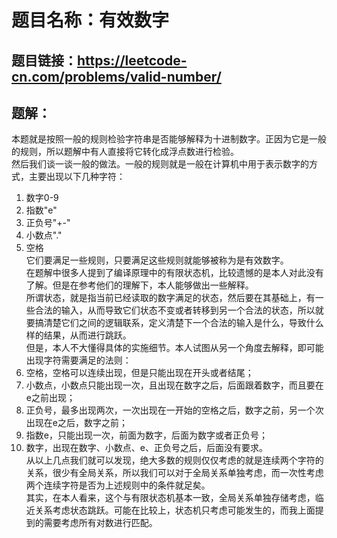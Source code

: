 # 题目名称：有效数字

## 题目链接：https://leetcode-cn.com/problems/valid-number/


## 题解：

本题就是按照一般的规则检验字符串是否能够解释为十进制数字。正因为它是一般的规则，所以题解中有人直接将它转化成浮点数进行检验。  
然后我们谈一谈一般的做法。一般的规则就是一般在计算机中用于表示数字的方式，主要出现以下几种字符：  
1. 数字0-9  
2. 指数"e"  
3. 正负号"+-"  
4. 小数点"."  
5. 空格  
它们要满足一些规则，只要满足这些规则就能够被称为是有效数字。  
在题解中很多人提到了编译原理中的有限状态机，比较遗憾的是本人对此没有了解。但是在参考他们的理解下，本人能够做出一些解释。  
所谓状态，就是指当前已经读取的数字满足的状态，然后要在其基础上，有一些合法的输入，从而导致它们状态不变或者转移到另一个合法的状态，所以就要搞清楚它们之间的逻辑联系，定义清楚下一个合法的输入是什么，导致什么样的结果，从而进行跳跃。  
但是，本人不大懂得具体的实施细节。本人试图从另一个角度去解释，即可能出现字符需要满足的法则：  
1. 空格，空格可以连续出现，但是只能出现在开头或者结尾；  
2. 小数点，小数点只能出现一次，且出现在数字之后，后面跟着数字，而且要在e之前出现；  
3. 正负号，最多出现两次，一次出现在一开始的空格之后，数字之前，另一个次出现在e之后，数字之前；  
4. 指数e，只能出现一次，前面为数字，后面为数字或者正负号；  
5. 数字，出现在数字、小数点、e、正负号之后，后面没有要求。  
从以上几点我们就可以发现，绝大多数的规则仅仅考虑的就是连续两个字符的关系，很少有全局关系，所以我们可以对于全局关系单独考虑，而一次性考虑两个连续字符是否为上述规则中的条件就足矣。  
其实，在本人看来，这个与有限状态机基本一致，全局关系单独存储考虑，临近关系考虑状态跳跃。可能在比较上，状态机只考虑可能发生的，而我上面提到的需要考虑所有对数进行匹配。  
	